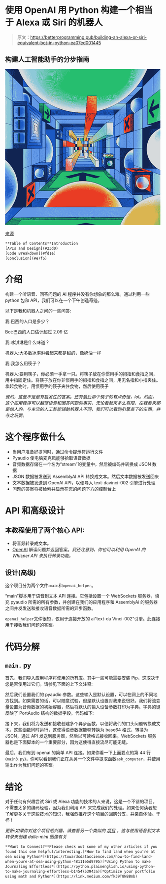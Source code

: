 # 使用 OpenAI 用 Python 构建一个相当于 Alexa 或 Siri 的机器人

> 原文：<https://betterprogramming.pub/building-an-alexa-or-siri-equivalent-bot-in-python-ea07ed001445>

## 构建人工智能助手的分步指南

![](img/f613663681172181af44209ba0a4c53d.png)

[来源](https://unsplash.com/photos/mbq0qL3ynMs)

```
**Table of Contents**Introduction
[APIs and Design](#23d0) 
[Code Breakdown](#fd1e)
[Conclusion](#e7f6)
```

# 介绍

构建一个听语音、回答问题的 AI 程序并没有你想象的那么难。通过利用一些 python 包和 API，我们可以在一个下午创造奇迹。

以下是我和机器人之间的一些问答:

我:巴西的人口是多少？

Bot:巴西的人口估计超过 2.09 亿

我:冰淇淋是什么味道？

机器人:大多数冰淇淋尝起来都是甜的，像奶油一样

我:我怎么用筷子？

机器人:要用筷子，你必须一手拿一只。将筷子放在你惯用手的拇指和食指之间，用中指固定住。将筷子放在你非惯用手的拇指和食指之间，用无名指和小指夹住。拿起食物时，用惯用手的筷子夹住食物，然后使用筷子

*诚然，这些不是最有启发性的答案。还有最后那个筷子的有点奇怪，lol。然而，这个应用程序可以翻译语音和回答问题的事实，无论看起来多么有限，在我看来都是惊人的。与主流的人工智能辅助机器人不同，我们可以看到引擎盖下的东西，并与之玩耍。*

# 这个程序做什么

*   当用户准备好提问时，通过命令提示符运行文件
*   Pyaudio 使电脑麦克风能够拾取语音数据
*   音频数据存储在一个名为“stream”的变量中，然后被编码并转换成 JSON 数据
*   JSON 数据被发送到 AssemblyAI API 转换成文本。然后文本数据被发送回来
*   文本数据被发送到 OpenAI API，以便导入 text-davinci-002 引擎进行处理
*   问题的答案将被检索并显示在您的问题下方的控制台上

# API 和高级设计

## 本教程使用了两个核心 API:

*   将音频转录成文本。
*   [OpenAI](https://openai.com/api/) 解读问题并返回答案。*我还注意到，你也可以利用 OpenAI 的 Whisper API 来执行转录功能。*

## 设计(高级)

这个项目分为两个文件:`main`和`openai_helper`。

“main”脚本用于语音到文本 API 连接。它包括设置一个 WebSockets 服务器，填充 pyaudio 所需的所有参数，并创建在我们的应用程序和 AssemblyAi 的服务器之间并发发送和接收语音数据所需的异步函数。

`openai_helper`文件很短，仅用于连接开放的 ai“text-da Vinci-002”引擎。此连接用于接收我们问题的答案。

# 代码分解

## `main.` py

首先，我们导入应用程序将使用的所有库。其中一些可能需要安装 Pip，这取决于您是否使用过它们。请参见下面的上下文注释:

然后我们设置我们的 pyaudio 参数。这些输入是默认设置，可以在网上的不同地方找到。如果需要的话，可以随意试验，但是默认设置对我来说很好。我们将流变量设置为音频数据的初始容器，然后将默认的输入设备参数打印为字典。字典的键反映了 PortAudio 结构的数据字段。代码如下:

接下来，我们将为发送和接收创建多个异步函数，以便将我们的口头问题转换成文本。这些函数同时运行，这使得语音数据能够转换为 base64 格式，转换为 JSON，通过 API 发送到服务器，然后以可读格式接收回来。WebSockets 服务器也是下面脚本的一个重要部分，因为这使得直接流尽可能无缝。

最后，我们有到 openai 的简单 API 连接。如果你看一下上面要点的第 44 行(`main3.py`)，你可以看到我们正在从另一个文件中提取函数`ask_computer`，并使用输出作为我们问题的答案。

# 结论

对于任何有兴趣尝试 Siri 或 Alexa 功能的技术的人来说，这是一个不错的项目。不需要太多的编码经验，因为我们利用 API 来完成我们的处理。如果任何读者想了解更多关于这些技术的知识，我强烈推荐这个项目的[回购](https://github.com/ahershy/Virtual_assistant)分支，并亲自体验。干杯！

*更新:如果你对这个项目感兴趣，请查看另一个类似的* [*项目*](/building-an-application-that-turns-voice-into-text-into-image-9efca8713e29) *。这与使用语音到文本转录来创建 dalle-mini 图像有关*

```
**Want to Connect?**Please check out some of my other articles if you found this one helpful/interesting.[*How to find land when you’re at sea using Python*](https://towardsdatascience.com/how-to-find-land-when-youre-at-sea-using-python-48111e5d9795)[*Using Python to make Journaling Effortless*](https://python.plainenglish.io/using-python-to-make-journaling-effortless-b1454753943a)[*Optimize your portfolio using math and Python*](https://link.medium.com/fk39T8NB8mb)
```
